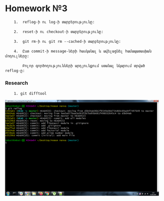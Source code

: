 # Homework №3

```
	1.	reflog-ի ու log-ի տարբերությունը:
	
	2.	reset-ի ու checkout-ի տարբերությունը:
	
	3.	git rm-ի ու git rm --cached-ի տարբերությունը:
	
	4.	Ըստ commit-ի message-ների հասկանալ և ավելացնել համապատասխան մոդուլները:

		Բոլոր գործողությունների արդյունքում ստանալ նկարում տրված reflog-ը:
```

### Research
```
	1. git difftool
```

![title](reflog.png)

